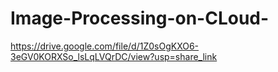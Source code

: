 # Image-Processing-on-CLoud-


https://drive.google.com/file/d/1Z0sOgKXO6-3eGV0KORXSo_lsLqLVQrDC/view?usp=share_link
